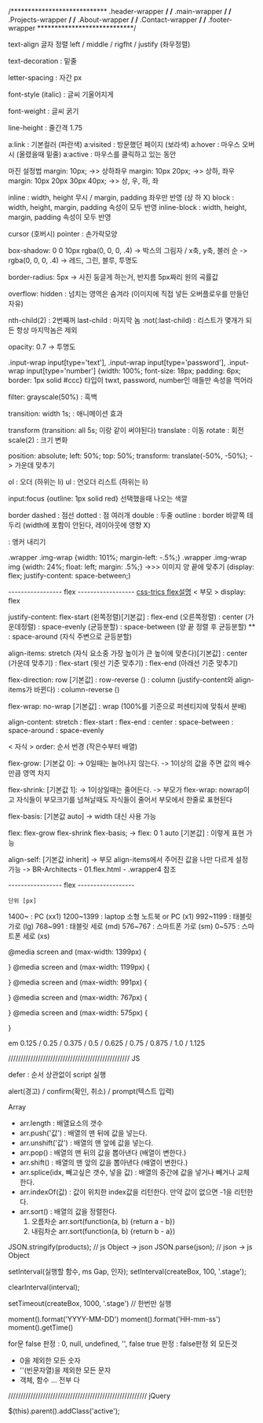<HTML / CSS>

/**************************** .header-wrapper ****************************/
/**************************** .main-wrapper ****************************/
/**************************** .Projects-wrapper ****************************/
/**************************** .About-wrapper ****************************/
/**************************** .Contact-wrapper ****************************/
/**************************** .footer-wrapper ****************************/

text-align 글자 정렬
  left / middle / rigfht / justify (좌우정렬)

text-decoration : 밑줄 

letter-spacing : 자간 px

font-style (italic) : 글씨 기울어지게

font-weight : 글씨 굵기

line-height : 줄간격 1.75

a:link    : 기본컬러 (파란색)
a:visited : 방문했던 페이지 (보라색)
a:hover   : 마우스 오버시 (올렸을때 밑줄)
a:active  : 마우스를 클릭하고 있는 동안


마진 설정법
  margin: 10px; ->> 상하좌우
  margin: 10px 20px; ->> 상하, 좌우
  margin: 10px 20px 30px 40px; ->> 상, 우, 하, 좌

inline       : width, height 무시 / margin, padding 좌우만 반영 (상 하 X)
block        : width, height, margin, padding 속성이 모두 반영
inline-block : width, height, margin, padding 속성이 모두 반영

cursor (호버시)
  pointer : 손가락모양

box-shadow: 0 0 10px rgba(0, 0, 0, .4)
  -> 박스의 그림자 / x축, y축, 블러 순
  -> rgba(0, 0, 0, .4) -> 레드, 그린, 블루, 투명도

border-radius: 5px
  -> 사진 둥글게 하는거, 반지름 5px짜리 원의 곡률값

overflow: hidden : 넘치는 영역은 숨겨라 (이미지에 직접 넣든 오버플로우를 만들던 자유)

nth-child(2) : 2번째꺼
last-child : 마지막 놈
:not(:last-child) : 리스트가 몇개가 되든 항상 마지막놈은 제외

opacity: 0.7 -> 투명도

.input-wrap input[type='text'],
.input-wrap input[type='password'],
.input-wrap input[type='number'] {width: 100%; font-size: 18px; padding: 6px; border: 1px solid #ccc}
타입이 twxt, password, number인 애들만 속성을 먹어라

filter: grayscale(50%) : 흑백

transition: width 1s; : 애니메이션 효과

transform (transition: all 5s; 이랑 같이 써야된다)
  translate : 이동
  rotate    : 회전
  scale(2)  : 크기 변화

position: absolute; left: 50%; top: 50%; transform: translate(-50%, -50%);
-> 가운데 맞추기

ol : 오더 (하위는 li)
ul : 언오더 리스트 (하위는 li)

input:focus {outline: 1px solid red} 선택했을때 나오는 색깔

border
  dashed : 점선
  dotted : 점 여러개
  double : 두줄
  outline : border 바깥쪽 테두리 (width에 포함이 안된다, 레이아웃에 영향 X)

<a name="pf"></a> : 앵커 내리기

.wrapper .img-wrap {width: 101%; margin-left: -.5%;}
.wrapper .img-wrap img {width: 24%; float: left; margin: .5%;}
->>> 이미지 양 끝에 맞추기 (display: flex; justify-content: space-between;)

----------------- flex ------------------
[css-trics flex설명](https://css-tricks.com/snippets/css/a-guide-to-flexbox/)
  < 부모 >
  display: flex

  justify-content: flex-start      (왼쪽정렬)[기본값]
                 : flex-end        (오른쪽정렬)
                 : center          (가운데정렬)
                 : space-evenly    (균등분할)
                 : space-between   (양 끝 정렬 후 균등분할) **
                 : space-around    (자식 주변으로 균등분할)

  align-items: stretch             (자식 요소중 가장 높이가 큰 높이에 맞춘다)[기본값]
             : center              (가운데 맞추기)
             : flex-start          (윗선 기준 맞추기)
             : flex-end            (아래선 기준 맞추기)

  flex-direction: row              [기본값]
                : row-reverse      ()
                : column           (justify-content와 align-items가 바뀐다)
                : column-reverse   ()

  flex-wrap: no-wrap               [기본값]
           : wrap                  (100%를 기준으로 퍼센티지에 맞춰서 분배)

  align-content: stretch
               : flex-start
               : flex-end
               : center
               : space-between
               : space-around
               : space-evenly

  < 자식 >
  order: 순서 번경 (작은수부터 배열)

  flex-grow: [기본값 0]:
                      -> 0일때는 늘어나지 않는다.
                      -> 1이상의 값을 주면 값의 배수만큼 영역 차지

  flex-shrink: [기본값 1]:
                        -> 1이상일때는 줄어든다.
                        -> 부모가 flex-wrap: nowrap이고 자식들이 부모크기를 넘쳐날때도 자식들이 줄어서 부모에서 한줄로 표현된다

  flex-basis: [기본값 auto]
                        -> width 대신 사용 가능


  flex: flex-grow flex-shrink flex-basis;
                        -> flex: 0 1 auto [기본값] : 이렇게 표현 가능

  align-self: [기본값 inherit]
                        -> 부모 align-items에서 주어진 값을 나만 다르게 설정 가능
                        -> BR-Architects - 01.flex.html - .wrapper4 참조


----------------- flex ------------------


    단위 [px]
1400~      : PC (xx1)
1200~1399  : laptop 소형 노트북 or PC (x1)
992~1199   : 태블릿 가로 (lg)
768~991    : 태블릿 세로 (md)
576~767    : 스마트폰 가로 (sm)
0~575      : 스마트폰 세로 (xs)

@media screen and (max-width: 1399px) {
  
}
@media screen and (max-width: 1199px) {
  
}
@media screen and (max-width: 991px) {
  
}
@media screen and (max-width: 767px) {
  
}
@media screen and (max-width: 575px) {
  
}

em
0.125 / 0.25 / 0.375 / 0.5 / 0.625 / 0.75 / 0.875 / 1.0 / 1.125



///////////////////////////////////////////////// JS

defer : 순서 상관없이 script 실행

alert(경고) / confirm(확인, 취소) / prompt(텍스트 입력)

Array
- arr.length : 배열요소의 갯수
- arr.push('값') : 배열의 맨 뒤에 값을 넣는다.
- arr.unshift('값') : 배열의 맨 앞에 값을 넣는다.
- arr.pop() : 배열의 맨 뒤의 값을 뽑아낸다 (배열이 변한다.)
- arr.shift() : 배열의 맨 앞의 값을 뽑아낸다 (배열이 변한다.)
- arr.splice(idx, 빼고싶은 갯수, 넣을 값) : 배열의 중간에 값을 넣거나 빼거나 교체한다. 
- arr.indexOf(값) : 값이 위치한 index값을 리턴한다. 만약 값이 없으면 -1을 리턴한다.
- arr.sort() : 배열의 값을 정렬한다.
  1. 오름차순 arr.sort(function(a, b) {return a - b})
  2. 내림차순 arr.sort(function(a, b) {return b - a})

JSON.stringify(products); // js Object -> json
JSON.parse(json); //  json -> js Object

setInterval(실행할 함수, ms Gap, 인자);
setInterval(createBox, 100, '.stage');

clearInterval(interval);

setTimeout(createBox, 1000, '.stage') // 한번만 실행

moment().format('YYYY-MM-DD')
moment().format('HH-mm-ss')
moment().getTime()

for문
false 판정 : 0, null, undefined, '', false
true 판정  : false판정 외 모든것
- 0을 제외한 모든 숫자
- ''(빈문자열)을 제외한 모든 문자
- 객체, 함수 ... 전부 다

//////////////////////////////////////////////////////// jQuery

$(this).parent().addClass('active');